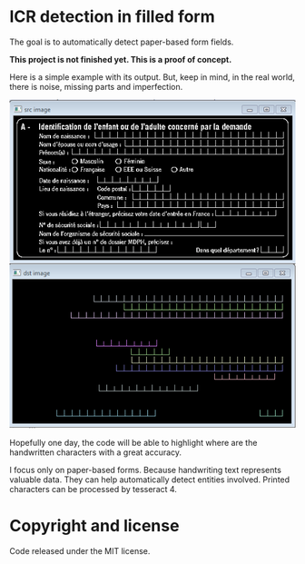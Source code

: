 # ICR detection in filled form
The goal is to automatically detect paper-based form fields.

**This project is not finished yet. This is a proof of concept.**

Here is a simple example with its output.
But, keep in mind, in the real world, there is noise, missing parts and imperfection.

<p align="center">
    <img alt="Example" src="Example.png" />
</p>

Hopefully one day, the code will be able to highlight where are the handwritten characters with a great accuracy.

I focus only on paper-based forms. Because handwriting text represents valuable data. They can help automatically detect entities involved.
Printed characters can be processed by tesseract 4.

# Copyright and license
Code released under the MIT license.
